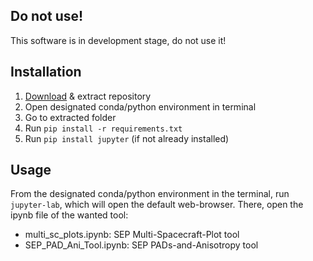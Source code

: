 ## Do not use!

This software is in development stage, do not use it!

## Installation

1. [Download](https://github.com/jgieseler/multi_sc_plots/archive/refs/heads/main.zip) & extract repository
2. Open designated conda/python environment in terminal
3. Go to extracted folder
4. Run `pip install -r requirements.txt`
5. Run `pip install jupyter` (if not already installed)

## Usage

From the designated conda/python environment in the terminal, run `jupyter-lab`, which will open the default web-browser. There, open the ipynb file of the wanted tool:

- multi_sc_plots.ipynb: SEP Multi-Spacecraft-Plot tool
- SEP_PAD_Ani_Tool.ipynb: SEP PADs-and-Anisotropy tool
   
